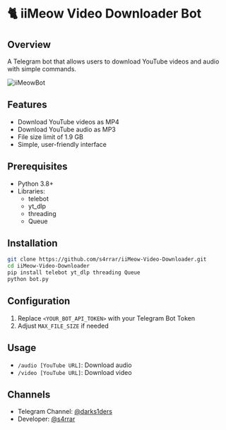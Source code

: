 # 🐈 iiMeow Video Downloader Bot

## Overview
A Telegram bot that allows users to download YouTube videos and audio with simple commands.

![iiMeowBot](https://github.com/user-attachments/assets/dc33e2f1-115d-479a-a071-240a1c426d86)

## Features
- Download YouTube videos as MP4
- Download YouTube audio as MP3
- File size limit of 1.9 GB
- Simple, user-friendly interface

## Prerequisites
- Python 3.8+
- Libraries: 
  - telebot
  - yt_dlp
  - threading
  - Queue

## Installation
```bash
git clone https://github.com/s4rrar/iiMeow-Video-Downloader.git
cd iiMeow-Video-Downloader
pip install telebot yt_dlp threading Queue
python bot.py
```

## Configuration
1. Replace `<YOUR_BOT_API_TOKEN>` with your Telegram Bot Token
2. Adjust `MAX_FILE_SIZE` if needed

## Usage
- `/audio [YouTube URL]`: Download audio
- `/video [YouTube URL]`: Download video

## Channels
- Telegram Channel: [@darks1ders](https://t.me/darks1ders)
- Developer: [@s4rrar](https://t.me/s4rrar)
